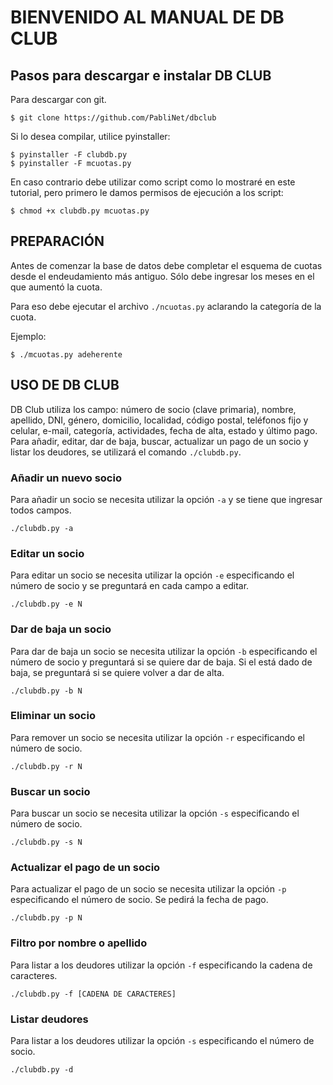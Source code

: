 # BIENVENIDO AL MANUAL DE DB CLUB

## Pasos para descargar e instalar DB CLUB
Para descargar con git.
```
$ git clone https://github.com/PabliNet/dbclub
```
Si lo desea compilar, utilice pyinstaller:
```
$ pyinstaller -F clubdb.py
$ pyinstaller -F mcuotas.py
```
En caso contrario debe utilizar como script como lo mostraré en este tutorial, pero primero le damos permisos de ejecución a los script:
```
$ chmod +x clubdb.py mcuotas.py
```
## PREPARACIÓN
Antes de comenzar la base de datos debe completar el esquema de cuotas desde el endeudamiento más antiguo. Sólo debe ingresar los meses en el que aumentó la cuota.

Para eso debe ejecutar el archivo `./ncuotas.py` aclarando la categoría de la cuota.

Ejemplo:
```
$ ./mcuotas.py adeherente
```

## USO DE DB CLUB
DB Club utiliza los campo: número de socio (clave primaria), nombre, apellido, DNI, género, domicilio, localidad, código postal, teléfonos fijo y celular, e-mail, categoría, actividades, fecha de alta, estado y último pago.
Para añadir, editar, dar de baja, buscar, actualizar un pago de un socio y listar los deudores, se utilizará el comando `./clubdb.py`.

### Añadir un nuevo socio
Para añadir un socio se necesita utilizar la opción `-a` y se tiene que ingresar todos campos.
```
./clubdb.py -a
```

### Editar un socio
Para editar un socio se necesita utilizar la opción `-e` especificando el número de socio y se preguntará en cada campo a editar.
```
./clubdb.py -e N
```

### Dar de baja un socio
Para dar de baja un socio se necesita utilizar la opción `-b` especificando el número de socio y preguntará si se quiere dar de baja. Si el está dado de baja, se preguntará si se quiere volver a dar de alta.
```
./clubdb.py -b N
```

### Eliminar un socio
Para remover un socio se necesita utilizar la opción `-r` especificando el número de socio.
```
./clubdb.py -r N
```

### Buscar un socio
Para buscar un socio se necesita utilizar la opción `-s` especificando el número de socio.
```
./clubdb.py -s N
```

### Actualizar el pago de un socio
Para actualizar el pago de un socio se necesita utilizar la opción `-p` especificando el número de socio. Se pedirá la fecha de pago.
```
./clubdb.py -p N
```

### Filtro por nombre o apellido
Para listar a los deudores utilizar la opción `-f` especificando la cadena de caracteres.
```
./clubdb.py -f [CADENA DE CARACTERES]
```

### Listar deudores
Para listar a los deudores utilizar la opción `-s` especificando el número de socio.
```
./clubdb.py -d
```